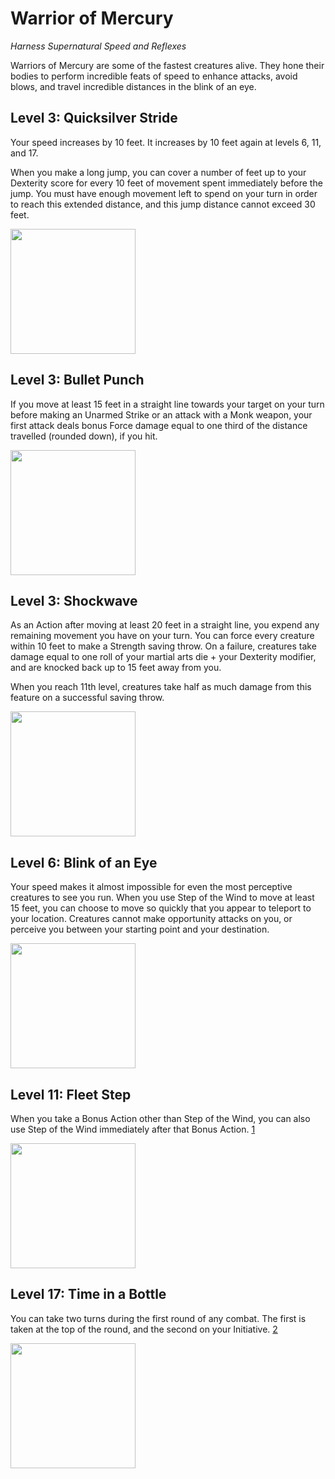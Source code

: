 
# Warrior of Mercury
*Harness Supernatural Speed and Reflexes*

Warriors of Mercury are some of the fastest creatures alive. They hone their bodies to perform incredible feats of speed to enhance attacks, avoid blows, and travel incredible distances in the blink of an eye.

## Level 3: Quicksilver Stride
Your speed increases by 10 feet. It increases by 10 feet again at levels 6, 11, and 17.

When you make a long jump, you can cover a number of feet up to your Dexterity score for every 10 feet of movement spent immediately before the jump. You must have enough movement left to spend on your turn in order to reach this extended distance, and this jump distance cannot exceed 30 feet.

<img src="https://external-content.duckduckgo.com/iu/?u=https%3A%2F%2Fmarvelblog.com%2Fwp-content%2Fuploads%2F2021%2F10%2Fleap-makkari.gif&f=1&nofb=1&ipt=5020c99c66bd0ee7a569fc8021783d65ee968b22e85f28e75b04fd42e25ed4c5" width="200px" />

## Level 3: Bullet Punch

If you move at least 15 feet in a straight line towards your target on your turn before making an Unarmed Strike or an attack with a Monk weapon, your first attack deals bonus Force damage equal to one third of the distance travelled (rounded down), if you hit.

<img src="https://external-content.duckduckgo.com/iu/?u=https%3A%2F%2Fgifdb.com%2Fimages%2Fthumbnail%2Fgoku-ssj4-super-speed-punch-dxtuad7vp9tq1zan.gif&f=1&nofb=1&ipt=2b026dc91beea5dec9e42df5d9007cdd142607f9e278250b0b0c80c93133ea9d" width="200px" />

## Level 3: Shockwave

As an Action after moving at least 20 feet in a straight line, you expend any remaining movement you have on your turn. You can force every creature within 10 feet to make a Strength saving throw. On a failure, creatures take damage equal to one roll of your martial arts die + your Dexterity modifier, and are knocked back up to 15 feet away from you.

When you reach 11th level, creatures take half as much damage from this feature on a successful saving throw.

<img src="https://external-content.duckduckgo.com/iu/?u=https%3A%2F%2Fcomicvine.gamespot.com%2Fa%2Fuploads%2Fscale_medium%2F11140%2F111403694%2F8328448-ezgif-2-5a3fd05c54.gif&f=1&nofb=1&ipt=04323010c4cec4d0f90a8a884e0a4717406adce62cd6756173df0aeb1d7770d5" width="200px" />

## Level 6: Blink of an Eye

Your speed makes it almost impossible for even the most perceptive creatures to see you run. When you use Step of the Wind to move at least 15 feet, you can choose to move so quickly that you appear to teleport to your location. Creatures cannot make opportunity attacks on you, or perceive you between your starting point and your destination.

<img src="https://external-content.duckduckgo.com/iu/?u=https%3A%2F%2Fmedia.tenor.com%2FvJwo-KrgE5wAAAAd%2Fthe-incredibles-pixar.gif&f=1&nofb=1&ipt=327399f0387bca9d0de674a17fc549b4577170c8e3660e6671875b14ed9a0aee" width="200px" />


## Level 11: Fleet Step

When you take a Bonus Action other than Step of the Wind, you can also use Step of the Wind immediately after that Bonus Action. [1](http://dnd2024.wikidot.com/monk:warrior-of-the-open-hand)


<img src="https://external-content.duckduckgo.com/iu/?u=https%3A%2F%2Fstatic.wikia.nocookie.net%2Fmarvelmovies%2Fimages%2F9%2F90%2FSuper_Speed_in_Avengers_-_Age_of_Ultron_2015%252C_4.0.gif%2Frevision%2Flatest%2Fscale-to-width-down%2F270%3Fcb%3D20210617184048&f=1&nofb=1&ipt=c9a690342590789ef5d00ea06d79860a74d2fa1d238187054876879bcc03fdb8" width="200px" />


## Level 17: Time in a Bottle

You can take two turns during the first round of any combat. The first is taken at the top of the round, and the second on your Initiative. [2](http://dnd2024.wikidot.com/rogue:thief)

<img src="https://external-content.duckduckgo.com/iu/?u=https%3A%2F%2Fi.imgur.com%2FQZVnXx5.gif&f=1&nofb=1&ipt=46d9d483a38f53e5431315660f49eaefcfe06e6573765acddd69d0e352c9718c" width="200px" />
